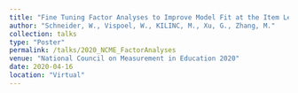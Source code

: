 ```yaml
---
title: "Fine Tuning Factor Analyses to Improve Model Fit at the Item Level"
author: "Schneider, W., Vispoel, W., KILINC, M., Xu, G., Zhang, M."
collection: talks
type: "Poster"
permalink: /talks/2020_NCME_FactorAnalyses 
venue: "National Council on Measurement in Education 2020"
date: 2020-04-16
location: "Virtual"
---
```




